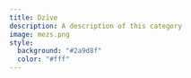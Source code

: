```yaml
---
title: Dzīve
description: A description of this category
image: mezs.png
style:
  background: "#2a9d8f"
  color: "#fff"
---
```

